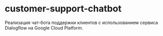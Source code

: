 # customer-support-chatbot

Реализация чат-бота поддержки клиентов с использованием сервиса Dialogflow на Google Cloud Platform.
